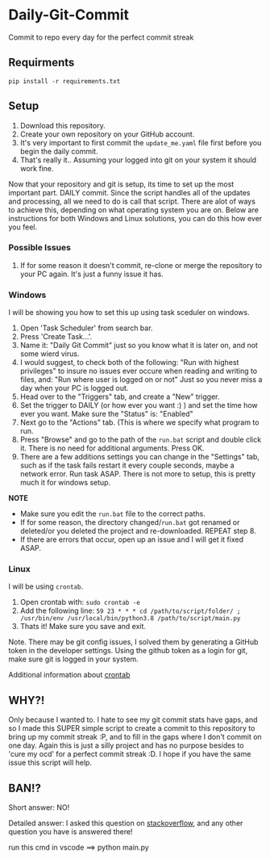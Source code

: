 # Daily-Git-Commit

Commit to repo every day for the perfect commit streak


## Requirments

`pip install -r requirements.txt`



## Setup

1. 	Download this repository.
2. 	Create your own repository on your GitHub account.
3. 	It's very important to first commit the `update_me.yaml` file first before you begin the daily commit.
4. 	That's really it.. Assuming your logged into git on your system it should work fine.

Now that your repository and git is setup, its time to set up the most important part. DAILY commit. Since the script handles all of the updates and processing, all we need to do is call that script. There are alot of ways to achieve this, depending on what operating system you are on. Below are instructions for both Windows and Linux solutions, you can do this how ever you feel. 

### Possible Issues

1.  If for some reason it doesn't commit, re-clone or merge the repository to your PC again. It's just a funny issue it has.

### Windows

I will be showing you how to set this up using task sceduler on windows.

1.  Open 'Task Scheduler' from search bar.
2.  Press 'Create Task...'.
3.  Name it: "Daily Git Commit" just so you know what it is later on, and not some wierd virus.
4.  I would suggest, to check both of the following: "Run with highest privileges" to insure no issues ever occure when reading and writing to files, and: "Run where user is logged on or not" Just so you never miss a day when your PC is logged out.
5.  Head over to the "Triggers" tab, and create a "New" trigger.
6.  Set the trigger to DAILY (or how ever you want :) ) and set the time how ever you want. Make sure the "Status" is: "Enabled"
7.  Next go to the "Actions" tab. (This is where we specify what program to run.
8.  Press "Browse" and go to the path of the `run.bat` script and double click it. There is no need for additional arguments. Press OK.
9.  There are a few additions settings you can change in the "Settings" tab, such as if the task fails restart it every couple seconds, maybe a network error. Run task ASAP. There is not more to setup, this is pretty much it for windows setup.

**NOTE**
- Make sure you edit the `run.bat` file to the correct paths.
- If for some reason, the directory changed/`run.bat` got renamed or deleted/or you deleted the project and re-downloaded. REPEAT step 8.
- If there are errors that occur, open up an issue and I will get it fixed ASAP.

### Linux

I will be using `crontab`.

1.  Open crontab with: `sudo crontab -e`
2.  Add the following line: `59 23 * * * cd /path/to/script/folder/ ; /usr/bin/env /usr/local/bin/python3.8 /path/to/script/main.py`
3.  Thats it! Make sure you save and exit.

Note. There may be git config issues, I solved them by generating a GitHub token in the developer settings. Using the github token as a login for git, make sure git is logged in your system.

Additional information about [crontab](https://crontab.guru)
## WHY?!

Only because I wanted to. I hate to see my git commit stats have gaps, and so I made this SUPER simple script to create a commit to this repository to bring up my commit streak :P, and to fill in the gaps where I don't commit on one day. Again this is just a silly project and has no purpose besides to 'cure my ocd' for a perfect commit streak :D. I hope if you have the same issue this script will help.

## BAN!?

Short answer: NO!

Detailed answer:
I asked this question on [stackoverflow](https://stackoverflow.com/questions/66496319/is-it-against-github-tos-to-make-commits-daily-with-gitpython), and any other question you have is answered there!

run this cmd in vscode ==> python main.py   

